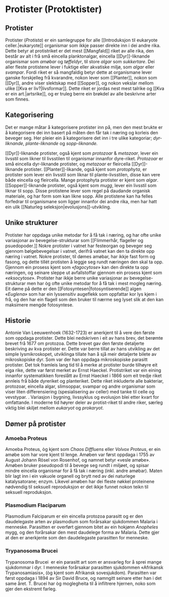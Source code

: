 # Protister (Protoktister)

## Protister
Protister (_Protista_) er ein samlegruppe for alle [[Introduksjon til eukaryote celler.|eukaryote]] organismar som ikkje passer direkte inn i dei andre rika. Dette betyr at protistriket er det mest [[Mangfald]] riket av alle rika, den består av alt i frå små eincella planktonalgar, eincella [[Dyr]]-liknande organismar som *amøbar* og *tøffeldyr*, til store _algar_ som _sukkertare_. Dei aller fleste protistene lever i fuktige eller akvatiske miljø, som _algar_ eller _svampar_. Fordi riket er så mangfaldig betyr dette at organismane lever ganske forskjelleg frå kvarandre, nokon lever som [[Planter]], nokon som [[Dyr]], andre viser slektskap med [[Sopper]], og nokon vekslar mellom ulike [[Kva er liv?|livsformar]]. Dette riket er jordas nest mest talrike og [[Kva er ein art.|artsrike]], og er truleg berre ein brøkdel av alle beskrivne arter som finnes.


## Kategorisering
Det er mange måtar å kategorisere protister inn på, men den mest brukte er å kategorisere dei inn basert på måten den får tak i næring og korleis den beveger seg. Her pleier ein å kategorisere det inn i tre ulike kategoriar; _dyr-liknande_, _plante-liknande_ og _sopp-liknande._

[[Dyr]]-liknande protister, også kjent som _protozoar_ & _metazoar_, lever ein livsstil som likner til livsstilen til organismar innanfor dyre-riket. *Protozoar* er små eincella dyr-liknande protister, og *metazoar* er fleircella [[Dyr]]-liknande protister. [[Planter]]-likande, også kjent som _protophyta_, er protister som lever ein livsstil som liknar til plante-livsstilen, disse kan vere både eincella og fleircella. Mange protophyta protister er kjent som *algar*. [[Sopper]]-liknande protister, også kjent som _mugg_, lever ein livsstil som liknar til sopp. Disse protistene lever som regel på daudande organisk materiale, og har form som kan likne sopp. Alle protistene kan ha felles forfedrar til organismane som ligger innanfor dei andre rika, men har hatt ein ulik [[Naturleg seleksjon|evolusjons]]-utvikling.

## Unike strukturer
Protister har oppdaga unike metodar for å få tak i næring, og har ofte unike variasjonar av bevegelse-strukturar som [[Flimmerhår, flageller og psuedopoder.]]  Nokre protister i vatnet har festeorgan og beveger seg gjennom bølgebevegelsar i vatnet, derifrå vatnet kan den ta direkte opp næring i vatnet. Nokre protister, til dømes amøbar, har ikkje fast form og fasong, og dette tillét protisten å leggje seg rundt næringen den skal ta opp. Gjennom ein prosess kjent som «_fagocytose_» kan den direkte ta opp næringen, og seinare sleppe ut avfallstoffar gjennom ein prosess kjent som _«eksocytose_».  Protister har ikkje berre unike variasjonar av bevegelse-strukturar men har òg ofte unike metodar for å få tak i mest mogleg næring. Eit døme på dette er den [[Fotosyntesen|fotosyntiserende]] algen «_Euglena»_ som har ein lyssensitiv augeflekk som oppfattar kor lys kjem i frå, og den har ein flagell som den bruker til nærme seg lyset slik at den kan maksimere mengde fotosyntese.

## Historie
Antonie Van Leeuwenhoek (1632-1723) er anerkjent til å vere den første som oppdaga protister. Dette blei nedskriven i eit av hans brev, det berømte brevet frå 1677 om protozoa. Dette brevet gav den første detaljerte beskriving av kva protister er. Dette var berre tillat av hans utvikling av det simple lysmikroskopet, utviklinga tillate han å sjå meir detaljerte bilete av mikroskopiske dyr. Som var der han oppdaga mikroskopiske parasitt protister.  Det tok framleis lang tid til å merke at protister burde tilhøyre eit eiga rike, dette var først merket av Ernst Haeckel. Protistriket var ein eining innanfor systematikken foreslått av Ernst Haeckel i 1866 som eit tredje riket annleis frå både dyreriket og planteriket. Dette riket inkluderte alle bakteriar, protozoar, eincella algar, slimsoppar, svampar og andre organismar som viser liten differensiering (spesialisering av celler) med tanke til celle og vevstypar. . Variasjon i bygning, livssyklus og evolusjon blei etter kvart for omfattande. I moderne tid høyrer deler av protist-riket til andre riker, særleg viktig blei skiljet mellom _eukaryot_ og _prokaryot_. 

## Dømer på protister

### Amoeba Proteus
Amoeba Proteus, òg kjent som _Chaos Diffluens_ eller _Volvox Proteus_, er ein amøbe som har vore kjent til lenge. Amøben var først oppdaga i 1755 av August Johann Rösel von Rosenhof, og namnet betyr «vesle amøbe». Amøben bruker pseudopodi til å bevege seg rundt i miljøet, og spisar mindre eincella organismar for å få tak i næring (inkl. andre amøbar). Maten blir lagt inn i ein vakuole organell og brytt ned av dei naturlege katalysatorane; enzym. Likevel amøben har dei fleste nøkkel proteinene nødvendig til seksuell reproduksjon er det ikkje funnet nokon teikn til seksuell reproduksjon. 

### Plasmodium Flaciparum
Plasmodium Falciparum er ein eincella protozoa parasitt og er den daudelegaste arten av plasmodium som forårsakar sjukdommen Malaria i menneske. Parasitten er overført gjennom bitet av ein hokjønn _Anopheles_ mygg, og den forårsakar den mest daudelege forma av Malaria. Dette gjer at den er anerkjente som den daudelegaste parasitten for menneske.

### Trypanosoma Brucei
Trypanosoma Brucei  er ein parasitt art som er ansvarleg for å sprei mange sjukdommar i dyr. I menneske forårsakar parasitten sjukdommen «Afrikansk Trypanosamiasis», (òg kjent som Afrikansk sovesjukdom). Parasitten var først oppdaga i 1894 av Sir David Bruce, og namngitt seinare etter han i det same året. T. Brucei har òg moglegheita til å infiltrere hjernen, noko som gjer den ekstremt farleg.